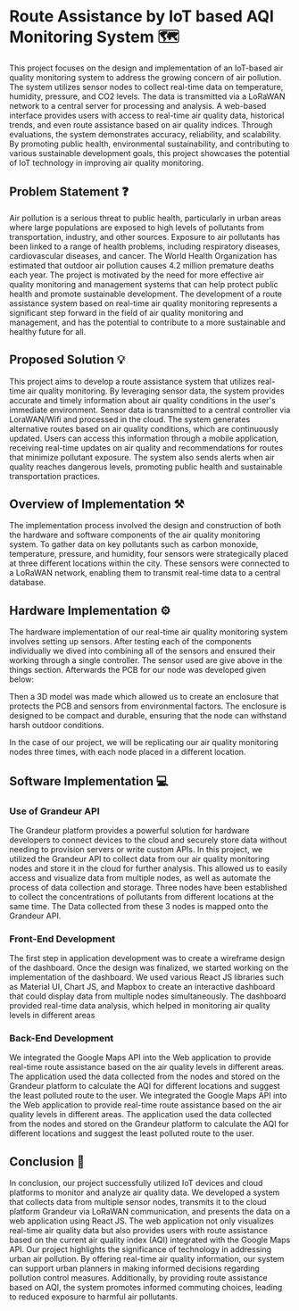 # Route Assistance by IoT based AQI Monitoring System 🗺️

This project focuses on the design and implementation of an IoT-based air quality monitoring system to address the growing concern of air pollution. The system utilizes sensor nodes to collect real-time data on temperature, humidity, pressure, and CO2 levels. The data is transmitted via a LoRaWAN network to a central server for processing and analysis. A web-based interface provides users with access to real-time air quality data, historical trends, and even route assistance based on air quality indices. Through evaluations, the system demonstrates accuracy, reliability, and scalability. By promoting public health, environmental sustainability, and contributing to various sustainable development goals, this project showcases the potential of IoT technology in improving air quality monitoring.

## Problem Statement ❓

Air pollution is a serious threat to public health, particularly in urban areas where large populations are exposed to high levels of pollutants from transportation, industry, and other sources. Exposure to air pollutants has been linked to a range of health problems, including respiratory diseases, cardiovascular diseases, and cancer. The World Health Organization has estimated that outdoor air pollution causes 4.2 million premature deaths each year.
The project is motivated by the need for more effective air quality monitoring and management systems that can help protect public health and promote sustainable development. The development of a route assistance system based on real-time air quality monitoring represents a significant step forward in the field of air quality monitoring and management, and has the potential to contribute to a more sustainable and healthy future for all.

## Proposed Solution 💡
This project aims to develop a route assistance system that utilizes real-time air quality monitoring. By leveraging sensor data, the system provides accurate and timely information about air quality conditions in the user's immediate environment. Sensor data is transmitted to a central controller via LoraWAN/Wifi and processed in the cloud. The system generates alternative routes based on air quality conditions, which are continuously updated. Users can access this information through a mobile application, receiving real-time updates on air quality and recommendations for routes that minimize pollutant exposure. The system also sends alerts when air quality reaches dangerous levels, promoting public health and sustainable transportation practices.

## Overview of Implementation ⚒️
The implementation process involved the design and construction of both the hardware and software components of the air quality monitoring system. To gather data on key pollutants such as carbon monoxide, temperature, pressure, and humidity, four sensors were strategically placed at three different locations within the city. These sensors were connected to a LoRaWAN network, enabling them to transmit real-time data to a central database.

## Hardware Implementation ⚙️
The hardware implementation of our real-time air quality monitoring system involves setting up sensors. After testing each of the components individually we dived into combining all of the sensors and ensured their working through a single controller. The sensor used are give above in the things section.
Afterwards the PCB for our node was developed given below:

Then a 3D model was made which allowed us to create an enclosure that protects the PCB and sensors from environmental factors. The enclosure is designed to be compact and durable, ensuring that the node can withstand harsh outdoor conditions.

In the case of our project, we will be replicating our air quality monitoring nodes three times, with each node placed in a different location.


## Software Implementation 💻
  ### Use of Grandeur API
The Grandeur platform provides a powerful solution for hardware developers to connect devices to the cloud and securely store data without needing to provision servers or write custom APIs. In this project, we utilized the Grandeur API to collect data from our air quality monitoring nodes and store it in the cloud for further analysis. This allowed us to easily access and visualize data from multiple nodes, as well as automate the process of data collection and storage. Three nodes have been established to collect the concentrations of pollutants from different locations at the same time. The Data collected from these 3 nodes is mapped onto the Grandeur API.

  ### Front-End Development
The first step in application development was to create a wireframe design of the dashboard. Once the design was finalized, we started working on the implementation of the dashboard. We used various React JS libraries such as Material UI, Chart JS, and Mapbox to create an interactive dashboard that could display data from multiple nodes simultaneously. The dashboard provided real-time data analysis, which helped in monitoring air quality levels in different areas

  ### Back-End Development
We integrated the Google Maps API into the Web application to provide real-time route assistance based on the air quality levels in different areas. The application used the data collected from the nodes and stored on the Grandeur platform to calculate the AQI for different locations and suggest the least polluted route to the user.
We integrated the Google Maps API into the Web application to provide real-time route assistance based on the air quality levels in different areas. The application used the data collected from the nodes and stored on the Grandeur platform to calculate the AQI for different locations and suggest the least polluted route to the user.

## Conclusion 🎯
In conclusion, our project successfully utilized IoT devices and cloud platforms to monitor and analyze air quality data. We developed a system that collects data from multiple sensor nodes, transmits it to the cloud platform Grandeur via LoRaWAN communication, and presents the data on a web application using React JS. The web application not only visualizes real-time air quality data but also provides users with route assistance based on the current air quality index (AQI) integrated with the Google Maps API.
Our project highlights the significance of technology in addressing urban air pollution. By offering real-time air quality information, our system can support urban planners in making informed decisions regarding pollution control measures. Additionally, by providing route assistance based on AQI, the system promotes informed commuting choices, leading to reduced exposure to harmful air pollutants.
